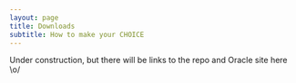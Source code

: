 ```yaml
---
layout: page
title: Downloads
subtitle: How to make your CHOICE
---
```


Under construction, but there will be links to the repo and Oracle site here \o/
